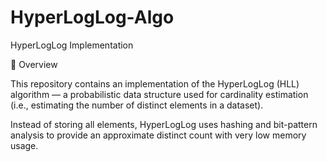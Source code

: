 # HyperLogLog-Algo

HyperLogLog Implementation

📌 Overview

This repository contains an implementation of the HyperLogLog (HLL) algorithm — a probabilistic data structure used for cardinality estimation (i.e., estimating the number of distinct elements in a dataset).

Instead of storing all elements, HyperLogLog uses hashing and bit-pattern analysis to provide an approximate distinct count with very low memory usage.
